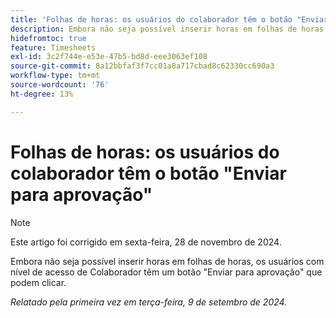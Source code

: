 ```yaml
---
title: 'Folhas de horas: os usuários do colaborador têm o botão "Enviar para aprovação"'
description: Embora não seja possível inserir horas em folhas de horas, os usuários com nível de acesso de Colaborador têm um botão "Enviar para aprovação" que podem clicar.
hidefromtoc: true
feature: Timesheets
exl-id: 3c2f744e-e53e-47b5-bd8d-eee3063ef108
source-git-commit: 8a12bbfaf3f7cc01a8a717cbad8c62330cc690a3
workflow-type: tm+mt
source-wordcount: '76'
ht-degree: 13%

---
```


# Folhas de horas: os usuários do colaborador têm o botão &quot;Enviar para aprovação&quot;

>[!NOTE]
>
>Este artigo foi corrigido em sexta-feira, 28 de novembro de 2024.

Embora não seja possível inserir horas em folhas de horas, os usuários com nível de acesso de Colaborador têm um botão &quot;Enviar para aprovação&quot; que podem clicar.

_Relatado pela primeira vez em terça-feira, 9 de setembro de 2024._
